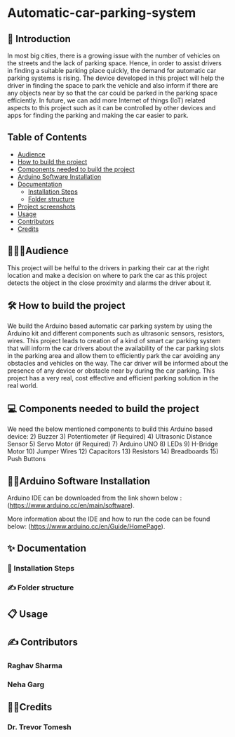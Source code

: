 # Automatic-car-parking-system
## 🤳 Introduction
In most big cities, there is a growing issue with the number of vehicles on the streets and the lack of parking space. Hence, in order to assist drivers in finding a suitable parking place quickly, the demand for automatic car parking systems is rising. The device developed in this project will help the driver in finding the space to park the vehicle and also inform if there are any objects near by so that the car could be parked in the parking space efficiently. In future, we can add more Internet of things (IoT) related aspects to this project such as it can be controlled by other devices and apps for finding the parking and making the car easier to park.

## Table of Contents

* [Audience](#audience)
* [How to build the project](#how-to-build-the-project)
* [Components needed to build the project](#components-needed-to-build-the-project)
* [Arduino Software Installation](#arduino-software-installation)
* [Documentation](#documentation) 
  * [Installation Steps](#installation-steps) 
  * [Folder structure](#folder-structure)
* [Project screenshots](#project-screenshots)
* [Usage](#usage)
* [Contributors](#Contributors)
* [Credits](#credits)

## 👩🏻‍💻Audience
This project will be helful to the drivers in parking their car at the right location and make a decision on where to park the car as this project detects the object in the close proximity and alarms the driver about it.

## 🛠️ How to build the project 
We build the Arduino based automatic car parking system by using the Arduino kit and different components such as ultrasonic sensors, resistors, wires. This
project leads to creation of a kind of smart car parking system that will inform the car drivers about the availability of the car parking slots in the parking area and allow them to efficiently park the car avoiding any obstacles and vehicles on the way. The car driver will be informed about the presence of any device or obstacle near by during the car parking. This project has a very real, cost effective and efficient parking solution in the real world.

## 💻 Components needed to build the project
We need the below mentioned components to build this Arduino based device:
2) Buzzer
3) Potentiometer (if Required)
4) Ultrasonic Distance Sensor
5) Servo Motor (if Required)
7) Arduino UNO
8) LEDs
9) H-Bridge Motor
10) Jumper Wires
12) Capacitors
13) Resistors
14) Breadboards
15) Push Buttons

## 👨‍💻Arduino Software Installation
Arduino IDE can be downloaded from the link shown below : 
(https://www.arduino.cc/en/main/software).

More information about the IDE and how to run the code can be found below:
(https://www.arduino.cc/en/Guide/HomePage).

## ✨ Documentation
### 🤖 Installation Steps
### ✍️ Folder structure
## 📋 Usage



## ✍️ Contributors
### Raghav Sharma 
### Neha Garg 

## 🙏🏻Credits
### Dr. Trevor Tomesh
